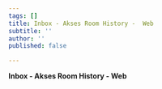 ```yaml
---
tags: []
title: Inbox - Akses Room History -  Web
subtitle: ''
author: ''
published: false

---
```

**Inbox - Akses Room History - Web**